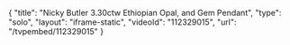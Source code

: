{
    "title": "Nicky Butler 3.30ctw Ethiopian Opal, and Gem Pendant",
    "type": "solo",
    "layout": "iframe-static",
    "videoId": "112329015",
    "url": "\/tvpembed\/112329015"
}